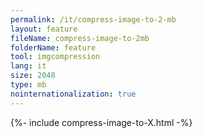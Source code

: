 ```yaml
---
permalink: /it/compress-image-to-2-mb
layout: feature
fileName: compress-image-to-2mb
folderName: feature
tool: imgcompression
lang: it
size: 2048
type: mb
nointernationalization: true
---
```

{%- include compress-image-to-X.html -%}
      